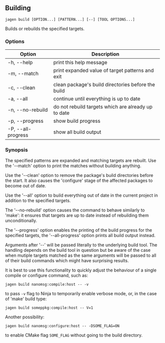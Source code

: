 ## Building

`jagen build [OPTION...] [PATTERN...] [--] [TOOL OPTIONS...]`

Builds or rebuilds the specified targets.

### Options

Option             | Description
-------------------|------------
-h, --help         | print this help message
-m, --match        | print expanded value of target patterns and exit
-c, --clean        | clean package's build directories before the build
-a, --all          | continue until everything is up to date
-n, --no-rebuild   | do not rebuild targets which are already up to date
-p, --progress     | show build progress
-P, --all-progress | show all build output

### Synopsis

The specified patterns are expanded and matching targets are rebuilt. Use the
'--match' option to print the matches without building anything.

Use the '--clean' option to remove the package's build directories before the
start. It also causes the 'configure' stage of the affected packages to become
out of date.

Use the '--all' option to build everything out of date in the current project
in addition to the specified targets.

The '--no-rebuild' option causes the command to behave similarly to 'make': it
ensures that targets are up to date instead of rebuilding them unconditionally.

The '--progress' option enables the printing of the build progress for the
specified targets, the '--all-progress' option prints all build output instead.

Arguments after '--' will be passed literally to the underlying build tool.
The handling depends on the build tool in question but be aware of the case
when mutiple targets matched as the same arguments will be passed to all of
their build commands which might have surprising results.

It is best to use this functionality to quickly adjust the behaviour of a
single compile or configure command, such as:

    jagen build nanomsg:compile:host -- -v

to pass `-v` flag to Ninja to temporarily enable verbose mode, or, in the case
of 'make' build type:

    jagen build someppkg:compile:host -- V=1

Another possibility:

    jagen build nanomsg:configure:host -- -DSOME_FLAG=ON

to enable CMake flag `SOME_FLAG` without going to the build directory.
